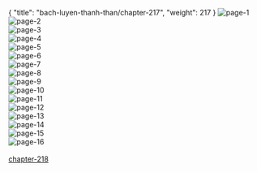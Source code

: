 { "title": "bach-luyen-thanh-than/chapter-217", "weight": 217 }
<img src="bach-luyen-thanh-than_0217_01-e24e3f43c6ec9f3fb234937fcb5b1b12.webp" alt="page-1" origin="http://1.bp.blogspot.com/-ascS36x7yf8/Ws7ReWATVmI/AAAAAAAAhXU/PcuKz-prVDU9KMQMbWlOff7fyZShAmekACLcBGAs/s1600/0002.jpg?imgmax=0"><br/>
<img src="bach-luyen-thanh-than_0217_02-e473713d801b01c90d5386ea31b99352.webp" alt="page-2" origin="http://1.bp.blogspot.com/-TkrMHZ8-I54/Ws7ReTw_cWI/AAAAAAAAhXY/Y_yO01pmi3AAjtI6BZcKsLImsIioLH6gwCLcBGAs/s1600/0003.jpg?imgmax=0"><br/>
<img src="bach-luyen-thanh-than_0217_03-bb5b616a959956ec784263642a406e24.webp" alt="page-3" origin="http://1.bp.blogspot.com/-UVZXMaTHuFE/Ws7ReCYf09I/AAAAAAAAhXQ/cg57x3Gcyt8w_J47wMc00XOiSkpj9N6xwCLcBGAs/s1600/0004.jpg?imgmax=0"><br/>
<img src="bach-luyen-thanh-than_0217_04-7f5b933a99167593bafb05f7837c76fa.webp" alt="page-4" origin="http://1.bp.blogspot.com/--aAJJ8DH2j4/Ws7Rflski2I/AAAAAAAAhXg/_2h658f2Y6wd-i5gDUnBkyRONljA7yVAgCLcBGAs/s1600/0005.jpg?imgmax=0"><br/>
<img src="bach-luyen-thanh-than_0217_05-ae97ffed335d2fdcc944837c993a0ddc.webp" alt="page-5" origin="http://1.bp.blogspot.com/-xFqJBxEos0g/Ws7RffXr8kI/AAAAAAAAhXc/0SuKX0DXzRMOF5mky-nPZrUXOGkhkzfaACLcBGAs/s1600/0006.jpg?imgmax=0"><br/>
<img src="bach-luyen-thanh-than_0217_06-ae8375e15d83475a937472974985f71d.webp" alt="page-6" origin="http://1.bp.blogspot.com/-scncAjRGTO4/Ws7RfqpvUlI/AAAAAAAAhXk/xLNxpDU_9EI_wxXonWw4yuP3qQug5if8gCLcBGAs/s1600/0007.jpg?imgmax=0"><br/>
<img src="bach-luyen-thanh-than_0217_07-222bac2f412d38aa924f0292a3dab0ce.webp" alt="page-7" origin="http://1.bp.blogspot.com/-EHZPgkAHXfg/Ws7RgFK2RkI/AAAAAAAAhXo/9bvI5GcdOGEB1t0NSJx8Y3V0kMLJi530wCLcBGAs/s1600/0008.jpg?imgmax=0"><br/>
<img src="bach-luyen-thanh-than_0217_08-ed5690d701fafbc3b392131d3b8c98d7.webp" alt="page-8" origin="http://1.bp.blogspot.com/-u43NoHINkx4/Ws7RgYIQALI/AAAAAAAAhXs/0Ex5-s3KyDovo5RrbVDnMk0DLRiMsVZPgCLcBGAs/s1600/0009.jpg?imgmax=0"><br/>
<img src="bach-luyen-thanh-than_0217_09-5230a187b84431fda613e66c65a7d0d6.webp" alt="page-9" origin="http://1.bp.blogspot.com/-4KV4ItM8ESI/Ws7Rg75ljzI/AAAAAAAAhXw/rBNkDCWR3L0crmN7LSV_JxC6XUPTxEn6ACLcBGAs/s1600/0010.jpg?imgmax=0"><br/>
<img src="bach-luyen-thanh-than_0217_10-270c4ec18cdb5bdc5868b5841909b718.webp" alt="page-10" origin="http://1.bp.blogspot.com/-9r5X4Mqok8c/Ws7RhdWqoyI/AAAAAAAAhX0/a6uJt59lIMoba5VJ6Rvf6M4QkwmyYiecgCLcBGAs/s1600/0011.jpg?imgmax=0"><br/>
<img src="bach-luyen-thanh-than_0217_11-aa4474ffbd447b07f8663076006e233e.webp" alt="page-11" origin="http://1.bp.blogspot.com/-U_2clgUyqgE/Ws7RhThimUI/AAAAAAAAhX4/jLxUI7Y0-KYbIFfh8vX_KHTWqFUxGyfjgCLcBGAs/s1600/0012.jpg?imgmax=0"><br/>
<img src="bach-luyen-thanh-than_0217_12-a8c37933d44d4aa1ca41e8f42db2045c.webp" alt="page-12" origin="http://1.bp.blogspot.com/-c7QsUrCkQFI/Ws7RhoJFw4I/AAAAAAAAhX8/V53N4eALRGIRz0nZ4Ymc76WdMMeztlI-QCLcBGAs/s1600/0013.jpg?imgmax=0"><br/>
<img src="bach-luyen-thanh-than_0217_13-eeb6de9f8070b3059d8075ac98ac94d4.webp" alt="page-13" origin="http://1.bp.blogspot.com/-oS6vBIA9SLk/Ws7RiejxpEI/AAAAAAAAhYA/d0KhWR7YcCE2LcnJywYRspakJgVegTo0QCLcBGAs/s1600/0014.jpg?imgmax=0"><br/>
<img src="bach-luyen-thanh-than_0217_14-3f20362be28af6be4ca4dc70e433da49.webp" alt="page-14" origin="http://1.bp.blogspot.com/-IKLJx62Tohk/Ws7RihwRHfI/AAAAAAAAhYE/91F21KJ592Mr6BzKvjtgG9jdbaNCe0--wCLcBGAs/s1600/0015.jpg?imgmax=0"><br/>
<img src="bach-luyen-thanh-than_0217_15-19e8b316310626b099ac3b666d289303.webp" alt="page-15" origin="http://1.bp.blogspot.com/-bEgrkLFWmVU/Ws7RizqaA7I/AAAAAAAAhYI/-kuJk_Ed8O0J7xKXuQOELhl-JBCtxHS3QCLcBGAs/s1600/0016.jpg?imgmax=0"><br/>
<img src="bach-luyen-thanh-than_0217_16-7468cbeaf032e25ef41e46796de7619f.webp" alt="page-16" origin="http://1.bp.blogspot.com/-aUMEC-gcTbk/Ws7RjSFr8QI/AAAAAAAAhYM/h_08oaWzl6Y3MCiYmcUmoBXSyHbqfWtcwCLcBGAs/s1600/0017.jpg?imgmax=0"><br/>
<br/><a class="nextchap" href="/bach-luyen-thanh-than/chapter-218">chapter-218</a>
